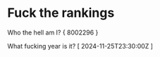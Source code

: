 # Fuck the rankings

Who the hell am I?
{ 8002296 }

What fucking year is it?
[ 2024-11-25T23:30:00Z ]
